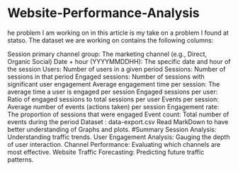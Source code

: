 # Website-Performance-Analysis
he problem I am working on in this article is my take on a problem I found at statso. The dataset we are working on contains the following columns:

Session primary channel group: The marketing channel (e.g., Direct, Organic Social)
Date + hour (YYYYMMDDHH): The specific date and hour of the session
Users: Number of users in a given period
Sessions: Number of sessions in that period
Engaged sessions: Number of sessions with significant user engagement
Average engagement time per session: The average time a user is engaged per session
Engaged sessions per user: Ratio of engaged sessions to total sessions per user
Events per session: Average number of events (actions taken) per session
Engagement rate: The proportion of sessions that were engaged
Event count: Total number of events during the period
Dataset : data-export.csv
Read MarkDown to have better understanding of Graphs and plots.
#Summary
Session Analysis: Understanding traffic trends.
User Engagement Analysis: Gauging the depth of user interaction.
Channel Performance: Evaluating which channels are most effective.
Website Traffic Forecasting: Predicting future traffic patterns.
